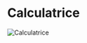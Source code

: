 # Calculatrice

![Calculatrice](https://github.com/user-attachments/assets/94bb33ae-1d13-464e-b480-9a1e29cd6bff)

